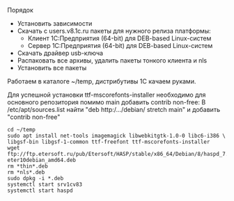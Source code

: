Порядок
- Установить зависимости
- Скачать с users.v8.1c.ru пакеты для нужного релиза платформы:
  - Клиент 1С:Предприятия (64-bit) для DEB-based Linux-систем
  - Cервер 1С:Предприятия (64-bit) для DEB-based Linux-систем
- Скачать драйвер usb-ключа
- Распаковать все архивы, удалить пакеты тонкого клиента и nls 
- Установить все пакеты

Работаем в каталоге ~/temp, дистрибутивы 1С качаем руками.

Для успешной установки ttf-mscorefonts-installer необходимо для основного репозитория помимо main добавить contrib non-free:
В /etc/apt/sources.list найти "deb http:/.../debian/ stretch main" и добавить "contrib non-free"

```
cd ~/temp
sudo apt install net-tools imagemagick libwebkitgtk-1.0-0 libc6-i386 \
libgsf-bin libgsf-1-common ttf-freefont ttf-mscorefonts-installer
wget ftp://ftp.etersoft.ru/pub/Etersoft/HASP/stable/x86_64/Debian/8/haspd_7.40-eter10debian_amd64.deb
rm *thin*.deb
rm *nls*.deb
sudo dpkg -i *.deb
systemctl start srv1cv83
systemctl start haspd
```
